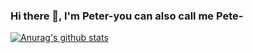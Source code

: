 ### Hi there 👋, I'm Peter-you can also call me Pete-

[![Anurag's github stats](https://github-readme-stats.vercel.app/api?username=GuNner-petecount_private=true&show_icons=true&theme=dracula)](https://github.com/anuraghazra/github-readme-stats)
<!--
**GuNner-pete/GuNner-pete** is a ✨ _special_ ✨ repository because its `README.md` (this file) appears on your GitHub profile.


Here are some ideas to get you started:

- 🔭 I’m currently working on ...
- 🌱 I’m currently learning ...
- 👯 I’m looking to collaborate on ...
- 🤔 I’m looking for help with ...
- 💬 Ask me about ...
- 📫 How to reach me: ...
- 😄 Pronouns: ...
- ⚡ Fun fact: ...
-->
